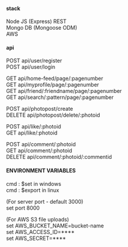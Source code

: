 <h4>stack</h4>
Node JS (Express) REST <br/>
Mongo DB (Mongoose ODM) <br/>
AWS <br/>

<h4>api</h4>
POST    api/user/register  <br/>
POST    api/user/login  <br/>

GET     api/home-feed/page/:pagenumber <br/>
GET     api/myprofile/page/:pagenumber <br/>
GET     api/friend/:friendname/page/:pagenumber <br/>
GET     api/search/:pattern/page/:pagenumber <br/>

POST    api/photopost/create <br/>
DELETE  api/photopost/delete/:photoid  <br/>

POST    api/like/:photoid  <br/>
GET     api/like/:photoid  <br/>

POST    api/comment/:photoid  <br/>
GET     api/comment/:photoid  <br/>
DELETE  api/comment/:photoid/:commentid  <br/>


<h4>ENVIRONMENT VARIABLES</h4>
cmd : $set in windows <br/>
cmd : $export in linux <br/>

(For server port - default 3000) <br/>
    set port 8000 <br/>

(For AWS S3 file uploads) <br/>
    set AWS_BUCKET_NAME=bucket-name <br/>
    set AWS_ACCESS_ID=**** <br/>
    set AWS_SECRET=**** <br/>
